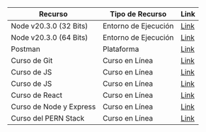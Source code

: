 | Recurso                                    | Tipo de Recurso | Link     |
|------------------------------------------------------|-----------|------------|
| Node v20.3.0 (32 Bits)                |   Entorno de Ejecución    | [Link](https://nodejs.org/dist/v20.3.0/node-v20.3.0-x86.msi) |
| Node v20.3.0 (64 Bits)                |   Entorno de Ejecución    | [Link](https://nodejs.org/dist/v20.3.0/node-v20.3.0-x64.msi) |
| Postman                              | Plataforma     | [Link](https://www.postman.com/downloads/)  |
| Curso de Git                              | Curso en Línea     | [Link](https://www.youtube.com/watch?v=mBYSUUnMt9M)  |
| Curso de JS                             | Curso en Línea     | [Link](https://www.youtube.com/watch?v=ivdTnPl1ND0)  |
| Curso de JS                             | Curso en Línea     | [Link](https://www.youtube.com/watch?v=N8Xt5rP_DUo)  |
| Curso de React                             | Curso en Línea     | [Link](https://www.youtube.com/watch?v=0C5yFwOYhAk)  |
| Curso de Node y Express                             | Curso en Línea     | [Link](https://www.youtube.com/watch?v=1hpc70_OoAg)  |
| Curso del PERN Stack                             | Curso en Línea     | [Link](https://www.youtube.com/watch?v=ldYcgPKEZC8)  |